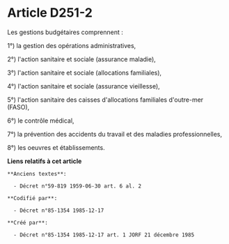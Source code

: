 # Article D251-2

Les gestions budgétaires comprennent : 

1°) la gestion des opérations administratives, 

2°) l'action sanitaire et sociale (assurance maladie), 

3°) l'action sanitaire et sociale (allocations familiales), 

4°) l'action sanitaire et sociale (assurance vieillesse), 

5°) l'action sanitaire des caisses d'allocations familiales d'outre-mer (FASO), 

6°) le contrôle médical, 

7°) la prévention des accidents du travail et des maladies professionnelles, 

8°) les oeuvres et établissements.

**Liens relatifs à cet article**

	**Anciens textes**:

	  - Décret n°59-819 1959-06-30 art. 6 al. 2

	**Codifié par**:

	  - Décret n°85-1354 1985-12-17

	**Créé par**:

	  - Décret n°85-1354 1985-12-17 art. 1 JORF 21 décembre 1985
